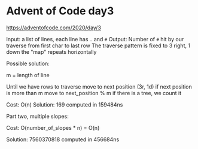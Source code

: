 # Advent of Code day3

https://adventofcode.com/2020/day/3

Input: a list of lines, each line has `.` and `#`
Output: Number of `#` hit by our traverse from first char to last row
The traverse pattern is fixed to 3 right, 1 down the "map" repeats horizontally

Possible solution:

m = length of line

Until we have rows to traverse
  move to next position (3r, 1d)
  if next position is more than m
    move to next_position % m
  if there is a tree, we count it

Cost: O(n)
Solution: 169
computed in 159484ns

Part two, multiple slopes:

Cost: O(number_of_slopes * n) = O(n)

Solution: 
7560370818
computed in 456684ns


